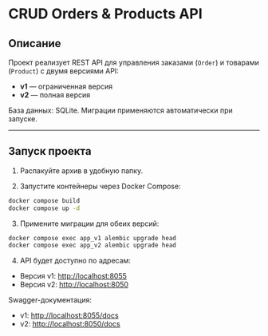 # CRUD Orders & Products API

## Описание

Проект реализует REST API для управления заказами (`Order`) и товарами (`Product`) с двумя версиями API:

* **v1** — ограниченная версия
* **v2** — полная версия

База данных: SQLite. Миграции применяются автоматически при запуске.

---

## Запуск проекта

1. Распакуйте архив в удобную папку.

2. Запустите контейнеры через Docker Compose:

```bash
docker compose build
docker compose up -d
```
3. Примените миграции для обеих версий:
```bash
docker compose exec app_v1 alembic upgrade head 
docker compose exec app_v2 alembic upgrade head
```

4. API будет доступно по адресам:

* Версия v1: [http://localhost:8055](http://localhost:8055)
* Версия v2: [http://localhost:8050](http://localhost:8050)

Swagger-документация:

* v1: [http://localhost:8055/docs](http://localhost:8055/docs)
* v2: [http://localhost:8050/docs](http://localhost:8050/docs)

